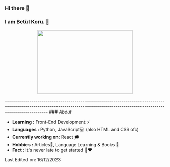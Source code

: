 ### Hi there 👋
### I am Betül Koru. 🌲

<p align="center">
  <img width="300" height="200" src="https://i2.wp.com/www.bestworldevents.com/wp-content/uploads/2020/05/Hello-Gif.gif?resize=498%2C498">
</p>
---------------------------------------------------------------------------------------------------------------------------------------------------------------------------------
### <i>About</i>

-  **Learning :** Front-End Development :zap:	
-  **Languages :** Python, JavaScript💻 (also HTML and CSS ofc)
-  **Currently working on:** React 🗯️
-  **Hobbies :** Articles📕, Language Learning & Books 📖
-  **Fact :** It's never late to get started 🎯:heart:


Last Edited on: 16/12/2023

<!--
**psyBeth/psyBeth** is a ✨ _special_ ✨ repository because its `README.md` (this file) appears on your GitHub profile.

Here are some ideas to get you started:

- 🔭 I’m currently working on ...
- 🌱 I’m currently learning ...
- 👯 I’m looking to collaborate on ...
- 🤔 I’m looking for help with ...
- 💬 Ask me about ...
- 📫 How to reach me: ...
- 😄 Pronouns: ...
- ⚡ Fun fact: ...
-->
